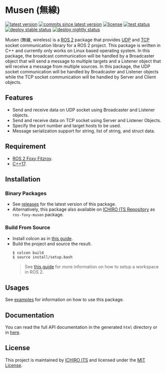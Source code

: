 # Musen (無線)

[![latest version](https://img.shields.io/github/v/release/ichiro-its/musen)](https://github.com/ichiro-its/musen/releases/)
[![commits since latest version](https://img.shields.io/github/commits-since/ichiro-its/musen/latest)](https://github.com/ichiro-its/musen/commits/master)
[![license](https://img.shields.io/github/license/ichiro-its/musen)](./LICENSE)
[![test status](https://img.shields.io/github/workflow/status/ichiro-its/musen/Build%20and%20Test?label=test)](https://github.com/ichiro-its/musen/actions)
[![deploy stable status](https://img.shields.io/github/workflow/status/ichiro-its/musen/Deploy%20Debian%20Stable?label=deploy%20stable)](https://repository.ichiro-its.org/)
[![deploy nightly status](https://img.shields.io/github/workflow/status/ichiro-its/musen/Deploy%20Debian%20Nightly?label=deploy%20nightly)](https://repository.ichiro-its.org/)

Musen (無線, wireless) is a [ROS 2](https://docs.ros.org/en/foxy/index.html) package that provides [UDP](https://en.wikipedia.org/wiki/User_Datagram_Protocol) and [TCP](https://en.wikipedia.org/wiki/Transmission_Control_Protocol) socket communication library for a ROS 2 project.
This package is written in C++ and currently only works on Linux based operating system.
In this package, the broadcast communication will be handled by a Broadcaster object that will send a message to multiple targets and a Listener object that will receive a message from multiple sources.
In this package, the UDP socket communication will be handled by Broadcaster and Listener objects while the TCP socket communication will be handled by Server and Client objects.

## Features

- Send and receive data on UDP socket using Broadcaster and Listener objects.
- Send and receive data on TCP socket using Server and Listener Objects.
- Specify the port number and target hosts to be used.
- Message serialization support for string, list of string, and struct data.

## Requirement

- [ROS 2 Foxy Fitzroy](https://docs.ros.org/en/foxy/).
- [C++17](https://en.cppreference.com/w/cpp/compiler_support).

## Installation

### Binary Packages

- See [releases](https://github.com/ichiro-its/musen/releases) for the latest version of this package.
- Alternatively, this package also available on [ICHIRO ITS Repository](https://repository.ichiro-its.org/) as `ros-foxy-musen` package.

### Build From Source

- Install colcon as in [this guide](https://colcon.readthedocs.io/en/released/user/installation.html).
- Build the project and source the result.
  ```bash
  $ colcon build
  $ source install/setup.bash
  ```
  > See [this guide](https://docs.ros.org/en/foxy/Tutorials/Workspace/Creating-A-Workspace.html) for more information on how to setup a workspace in ROS 2.

## Usages

See [examples](https://github.com/ichiro-its/musen/blob/master/examples) for information on how to use this package.

## Documentation

You can read the full API documentation in the generated `html` directory or in [here](https://ichiro-its.github.io/musen).

## License

This project is maintained by [ICHIRO ITS](https://ichiro-its.org/) and licensed under the [MIT License](https://github.com/ichiro-its/musen/blob/master/LICENSE).
